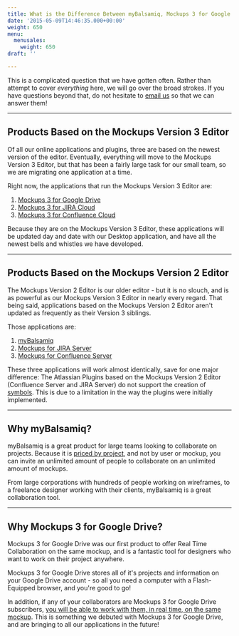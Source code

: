 ```yaml
---
title: What is the Difference Between myBalsamiq, Mockups 3 for Google Drive, and Your Atlassian Plugins?
date: '2015-05-09T14:46:35.000+00:00'
weight: 650
menu:
  menusales:
    weight: 650
draft: ''

---
```


This is a complicated question that we have gotten often. Rather than attempt to cover *everything* here, we will go over the broad strokes. If you have questions beyond that, do not hesitate to [email us](mailto:support@balsamiq.com) so that we can answer them!

---

## Products Based on the Mockups Version 3 Editor

Of all our online applications and plugins, three are based on the newest version of the editor. Eventually, everything will move to the Mockups Version 3 Editor, but that has been a fairly large task for our small team, so we are migrating one application at a time.

Right now, the applications that run the Mockups Version 3 Editor are:

1. [Mockups 3 for Google Drive](https://docs.balsamiq.com/google-drive/user-guide/)
2. [Mockups 3 for JIRA Cloud](https://docs.balsamiq.com/jira/user-guide-cloud/)
3. [Mockups 3 for Confluence Cloud](https://docs.balsamiq.com/confluence/user-guide-cloud/)

Because they are on the Mockups Version 3 Editor, these applications will be updated day and date with our Desktop application, and have all the newest bells and whistles we have developed.

---

## Products Based on the Mockups Version 2 Editor

The Mockups Version 2 Editor is our older editor - but it is no slouch, and is as powerful as our Mockups Version 3 Editor in nearly every regard. That being said, applications based on the Mockups Version 2 Editor aren't updated as frequently as their Version 3 siblings.

Those applications are:

1. [myBalsamiq](https://docs.balsamiq.com/mybalsamiq/)
2. [Mockups for JIRA Server](https://docs.balsamiq.com/jira/user-guide/)
3. [Mockups for Confluence Server](https://docs.balsamiq.com/confluence/user-guide/)

These three applications will work almost identically, save for one major difference: The Atlassian Plugins based on the Mockups Version 2 Editor (Confluence Server and JIRA Server) do not support the creation of [symbols](https://docs.balsamiq.com/mybalsamiq/symbols/). This is due to a limitation in the way the plugins were initially implemented.

---

## Why myBalsamiq?

myBalsamiq is a great product for large teams looking to collaborate on projects. Because it is [priced by project](https://balsamiq.com/buy/#myb), and not by user or mockup, you can invite an unlimited amount of people to collaborate on an unlimited amount of mockups.

From large corporations with hundreds of people working on wireframes, to a freelance designer working with their clients, myBalsamiq is a great collaboration tool.

---

## Why Mockups 3 for Google Drive?

Mockups 3 for Google Drive was our first product to offer Real Time Collaboration on the same mockup, and is a fantastic tool for designers who want to work on their project anywhere.

Mockups 3 for Google Drive stores all of it's projects and information on your Google Drive account - so all you need a computer with a Flash-Equipped browser, and you're good to go!

In addition, if any of your collaborators are Mockups 3 for Google Drive subscribers, [you will be able to work with them, in real time, on the same mockup](https://docs.balsamiq.com/google-drive/user-guide/#collaborating-with-other-users-in-real-time). This is something we debuted with Mockups 3 for Google Drive, and are bringing to all our applications in the future!
